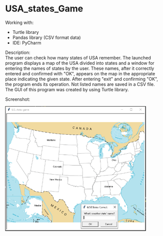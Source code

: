 # USA_states_Game

Working with:
- Turtle library
- Pandas library (CSV format data)
- IDE: PyCharm

Description:<br>
The user can check how many states of USA remember. The launched program displays a map of the USA divided into states and a window for entering the names of states by the user. These names, after it correctly entered and confirmed with "OK", appears on the map in the appropriate place indicating the given state. After entering "exit" and confirming "OK", the program ends its operation. Not listed names are saved in a CSV file.
The GUI of this program was created by using Turtle library.

Screenshot:
<div>
<img src="/screenshots/states.png" wight="400px" height="400px">
</div>
